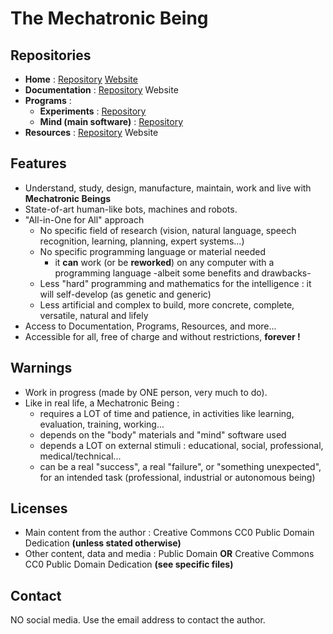 # The Mechatronic Being

## Repositories
- **Home** : [Repository](https://github.com/MechatronicBeing/MechatronicBeing.github.io) [Website](https://mechatronicbeing.github.io/)
- **Documentation** : [Repository](https://github.com/MechatronicBeing/Documentation) Website
- **Programs** : 
  - **Experiments** : [Repository](https://github.com/MechatronicBeing/Experiments)
  - **Mind (main software)** : [Repository](https://github.com/MechatronicBeing/Mind)
- **Resources** : [Repository](https://github.com/MechatronicBeing/Resources) Website

## Features
- Understand, study, design, manufacture, maintain, work and live with **Mechatronic Beings**
- State-of-art human-like bots, machines and robots. 
- "All-in-One for All" approach
  - No specific field of research (vision, natural language, speech recognition, learning, planning, expert systems...)
  - No specific programming language or material needed
    - it **can** work (or be **reworked**) on any computer with a programming language -albeit some benefits and drawbacks- 
  - Less "hard" programming and mathematics for the intelligence : it will self-develop (as genetic and generic)
  - Less artificial and complex to build, more concrete, complete, versatile, natural and lifely
- Access to Documentation, Programs, Resources, and more...
- Accessible for all, free of charge and without restrictions, **forever !**

## Warnings
- Work in progress (made by ONE person, very much to do).
- Like in real life, a Mechatronic Being :
  - requires a LOT of time and patience, in activities like learning, evaluation, training, working...
  - depends on the "body" materials and "mind" software used
  - depends a LOT on external stimuli : educational, social, professional, medical/technical...
  - can be a real "success", a real "failure", or "something unexpected", for an intended task (professional, industrial or autonomous being)

## Licenses
- Main content from the author : Creative Commons CC0 Public Domain Dedication **(unless stated otherwise)**
- Other content, data and media : Public Domain **OR** Creative Commons CC0 Public Domain Dedication **(see specific files)**

## Contact
NO social media. Use the email address to contact the author.
